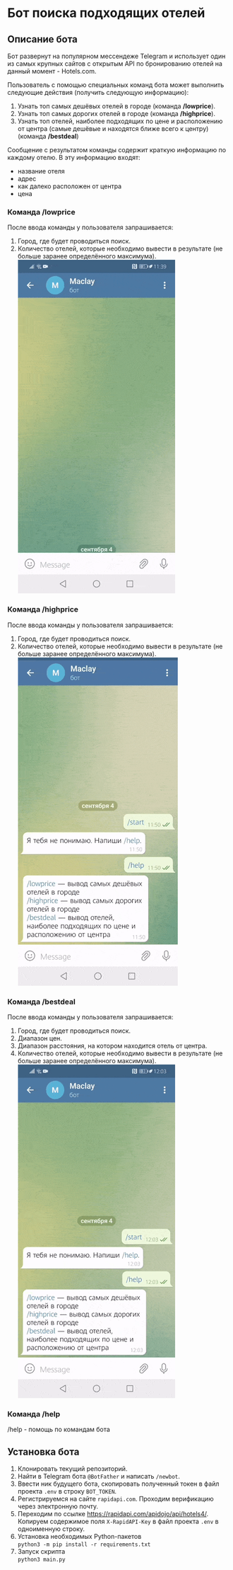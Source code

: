 # Бот поиска подходящих отелей
## Описание бота
Бот развернут на популярном мессендеже Telegram и использует один из самых крупных сайтов с открытым API по бронированию отелей на данный момент - Hotels.com.

Пользователь с помощью специальных команд бота может выполнить следующие действия (получить следующую информацию):
1. Узнать топ самых дешёвых отелей в городе (команда **/lowprice**).
2. Узнать топ самых дорогих отелей в городе (команда **/highprice**).
3. Узнать топ отелей, наиболее подходящих по цене и расположению от центра (самые дешёвые и находятся ближе всего к центру) (команда **/bestdeal**)

Сообщение с результатом команды содержит краткую информацию по каждому отелю. В эту информацию входят:
- название отеля
- адрес
- как далеко расположен от центра
- цена
### Команда /lowprice
После ввода команды у пользователя запрашивается:
1. Город, где будет проводиться поиск.
2. Количество отелей, которые необходимо вывести в результате (не больше
заранее определённого максимума).
![Пример](https://raw.githubusercontent.com/daf9194/Chat_Bot/main/gif_files/low.gif)
   
### Команда /highprice
После ввода команды у пользователя запрашивается:
1. Город, где будет проводиться поиск.
2. Количество отелей, которые необходимо вывести в результате (не больше
заранее определённого максимума).   
![Пример](https://raw.githubusercontent.com/daf9194/Chat_Bot/main/gif_files/high.gif)
   
### Команда /bestdeal
После ввода команды у пользователя запрашивается:
1. Город, где будет проводиться поиск.
2. Диапазон цен.
3. Диапазон расстояния, на котором находится отель от центра.
4. Количество отелей, которые необходимо вывести в результате (не больше
заранее определённого максимума).
![Пример](https://raw.githubusercontent.com/daf9194/Chat_Bot/main/gif_files/bestdeal.gif)

### Команда /help
/help - помощь по командам бота

## Установка бота

1. Клонировать текущий репозиторий.
2. Найти в Telegram бота `@BotFather` и написать `/newbot`.
3. Ввести ник будущего бота, скопировать полученный токен в файл проекта `.env` в строку `BOT_TOKEN`.
4. Регистрируемся на сайте `rapidapi.com`. Проходим верификацию через электронную почту.
5. Переходим по ссылке https://rapidapi.com/apidojo/api/hotels4/. Копируем содержимое поля `X-RapidAPI-Key` в файл проекта `.env` в одноименную строку.
6. Установка необходимых Python-пакетов  
`python3 -m pip install -r requirements.txt`
7. Запуск скрипта  
`python3 main.py`


